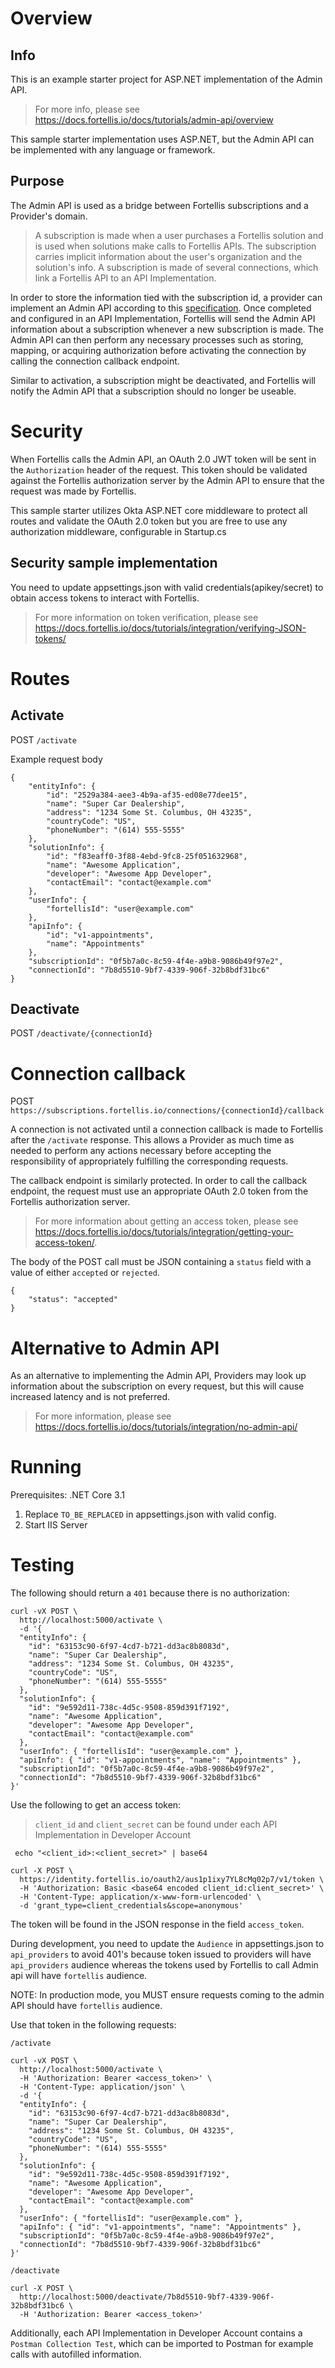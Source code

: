# Overview
## Info
This is an example starter project for  ASP.NET implementation of the Admin API.
> For more info, please see https://docs.fortellis.io/docs/tutorials/admin-api/overview

This sample starter implementation uses ASP.NET, but the Admin API can be implemented with any language or framework.

## Purpose
The Admin API is used as a bridge between Fortellis subscriptions and a Provider's domain.

> A subscription is made when a user purchases a Fortellis solution and is used when solutions make calls to Fortellis APIs. The subscription carries implicit information about the user's organization and the solution's info. A subscription is made of several connections, which link a Fortellis API to an API Implementation.

In order to store the information tied with the subscription id, a provider can implement an Admin API according to this [specification](https://docs.fortellis.io/docs/tutorials/admin-api/admin-api-specs/). Once completed and configured in an API Implementation, Fortellis will send the Admin API information about a subscription whenever a new subscription is made. The Admin API can then perform any necessary processes such as storing, mapping, or acquiring authorization before activating the connection by calling the connection callback endpoint.

Similar to activation, a subscription might be deactivated, and Fortellis will notify the Admin API that a subscription should no longer be useable.

# Security
When Fortellis calls the Admin API, an OAuth 2.0 JWT token will be sent in the `Authorization` header of the request. This token should be validated against the Fortellis authorization server by the Admin API to ensure that the request was made by Fortellis.

This sample starter utilizes Okta ASP.NET core middleware to protect all routes and validate the OAuth 2.0 token but you are free to use any authorization middleware, configurable in Startup.cs

## Security sample implementation
You need to update appsettings.json with valid credentials(apikey/secret) to obtain access tokens to interact with Fortellis.

> For more information on token verification, please see https://docs.fortellis.io/docs/tutorials/integration/verifying-JSON-tokens/

# Routes

## Activate
POST `/activate`

Example request body
```
{
	"entityInfo": {
    	"id": "2529a384-aee3-4b9a-af35-ed08e77dee15",
    	"name": "Super Car Dealership",
    	"address": "1234 Some St. Columbus, OH 43235",
    	"countryCode": "US",
	    "phoneNumber": "(614) 555-5555"
	},
	"solutionInfo": {
    	"id": "f83eaff0-3f88-4ebd-9fc8-25f051632968",
    	"name": "Awesome Application",
    	"developer": "Awesome App Developer",
    	"contactEmail": "contact@example.com"
	},
	"userInfo": {
    	"fortellisId": "user@example.com"
	},
	"apiInfo": {
    	"id": "v1-appointments",
    	"name": "Appointments"
	},
	"subscriptionId": "0f5b7a0c-8c59-4f4e-a9b8-9086b49f97e2",
	"connectionId": "7b8d5510-9bf7-4339-906f-32b8bdf31bc6"
}
```

## Deactivate
POST `/deactivate/{connectionId}`

# Connection callback
POST `https://subscriptions.fortellis.io/connections/{connectionId}/callback`

A connection is not activated until a connection callback is made to Fortellis after the `/activate` response. This allows a Provider as much time as needed to perform any actions necessary before accepting the responsibility of appropriately fulfilling the corresponding requests.

The callback endpoint is similarly protected. In order to call the callback endpoint, the request must use an appropriate OAuth 2.0 token from the Fortellis authorization server.

> For more information about getting an access token, please see https://docs.fortellis.io/docs/tutorials/integration/getting-your-access-token/.

The body of the POST call must be JSON containing a `status` field with a value of either `accepted` or `rejected`.
```
{
    "status": "accepted"
}
```

# Alternative to Admin API
As an alternative to implementing the Admin API, Providers may look up information about the subscription on every request, but this will cause increased latency and is not preferred.

> For more information, please see https://docs.fortellis.io/docs/tutorials/integration/no-admin-api/

# Running

Prerequisites: .NET Core 3.1

1. Replace `TO_BE_REPLACED` in appsettings.json with valid config.
2. Start IIS Server

# Testing
The following should return a `401` because there is no authorization:
```
curl -vX POST \
  http://localhost:5000/activate \
  -d '{
  "entityInfo": {
    "id": "63153c90-6f97-4cd7-b721-dd3ac8b8083d",
    "name": "Super Car Dealership",
    "address": "1234 Some St. Columbus, OH 43235",
    "countryCode": "US",
    "phoneNumber": "(614) 555-5555"
  },
  "solutionInfo": {
    "id": "9e592d11-738c-4d5c-9508-859d391f7192",
    "name": "Awesome Application",
    "developer": "Awesome App Developer",
    "contactEmail": "contact@example.com"
  },
  "userInfo": { "fortellisId": "user@example.com" },
  "apiInfo": { "id": "v1-appointments", "name": "Appointments" },
  "subscriptionId": "0f5b7a0c-8c59-4f4e-a9b8-9086b49f97e2",
  "connectionId": "7b8d5510-9bf7-4339-906f-32b8bdf31bc6"
}'
```

Use the following to get an access token:
> `client_id` and `client_secret` can be found under each API Implementation in Developer Account
```
 echo "<client_id>:<client_secret>" | base64
```
```
curl -X POST \
  https://identity.fortellis.io/oauth2/aus1p1ixy7YL8cMq02p7/v1/token \
  -H 'Authorization: Basic <base64 encoded client_id:client_secret>' \
  -H 'Content-Type: application/x-www-form-urlencoded' \
  -d 'grant_type=client_credentials&scope=anonymous'
```
The token will be found in the JSON response in the field `access_token`.

During development, you need to update the `Audience` in appsettings.json to `api_providers` to avoid 401's because token issued to providers will have `api_providers` audience whereas the tokens used by Fortellis to call Admin api will have `fortellis` audience.

NOTE: In production mode, you MUST ensure requests coming to the admin API should have `fortellis` audience.

Use that token in the following requests:

`/activate`
```
curl -vX POST \
  http://localhost:5000/activate \
  -H 'Authorization: Bearer <access_token>' \
  -H 'Content-Type: application/json' \
  -d '{
  "entityInfo": {
    "id": "63153c90-6f97-4cd7-b721-dd3ac8b8083d",
    "name": "Super Car Dealership",
    "address": "1234 Some St. Columbus, OH 43235",
    "countryCode": "US",
    "phoneNumber": "(614) 555-5555"
  },
  "solutionInfo": {
    "id": "9e592d11-738c-4d5c-9508-859d391f7192",
    "name": "Awesome Application",
    "developer": "Awesome App Developer",
    "contactEmail": "contact@example.com"
  },
  "userInfo": { "fortellisId": "user@example.com" },
  "apiInfo": { "id": "v1-appointments", "name": "Appointments" },
  "subscriptionId": "0f5b7a0c-8c59-4f4e-a9b8-9086b49f97e2",
  "connectionId": "7b8d5510-9bf7-4339-906f-32b8bdf31bc6"
}'
```
`/deactivate`
```
curl -X POST \
  http://localhost:5000/deactivate/7b8d5510-9bf7-4339-906f-32b8bdf31bc6 \
  -H 'Authorization: Bearer <access_token>'
```

Additionally, each API Implementation in Developer Account contains a `Postman Collection Test`, which can be imported to Postman for example calls with autofilled information.
